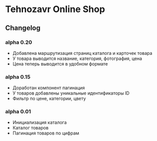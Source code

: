 # Tehnozavr Online Shop

## Changelog

### alpha 0.20

- Добавлена маршрутизация страниц каталога и карточек товара
- У товара выводится название, категория, фотография, цена
- Цена теперь выводится в удобном формате

### alpha 0.15

- Доработан компонент пагинация
- У товаров добавлены уникальные идентификаторы ID
- Фильтр по цене, категории, цвету


### alpha 0.01

- Инициализация каталога
- Каталог товаров
- Пагинация товаров по цифрам

